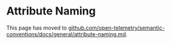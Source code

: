 # Attribute Naming

This page has moved to
[github.com/open-telemetry/semantic-conventions/docs/general/attribute-naming.md](https://github.com/open-telemetry/semantic-conventions/blob/main/docs/general/attribute-naming.md).
